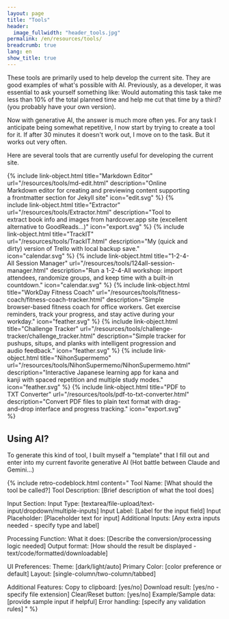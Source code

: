 ```yaml
---
layout: page
title: "Tools"
header:
  image_fullwidth: "header_tools.jpg"
permalink: /en/resources/tools/
breadcrumb: true
lang: en
show_title: true
---
```


These tools are primarily used to help develop the current site. They are good examples of what's possible with AI. Previously, as a developer, it was essential to ask yourself something like: Would automating this task take me less than 10% of the total planned time and help me cut that time by a third? (you probably have your own version).

Now with generative AI, the answer is much more often yes. For any task I anticipate being somewhat repetitive, I now start by trying to create a tool for it. If after 30 minutes it doesn't work out, I move on to the task. But it works out very often.

Here are several tools that are currently useful for developing the current site.

<div class="tools-grid" style="display: grid; grid-template-columns: 1fr; gap: 1.5rem; margin-bottom: 2rem;">
  {% include link-object.html
    title="Markdown Editor"
    url="/resources/tools/md-edit.html"
    description="Online Markdown editor for creating and previewing content supporting a frontmatter section for Jekyll site"
    icon="edit.svg"
  %}
  {% include link-object.html
    title="Extractor"
    url="/resources/tools/Extractor.html"
    description="Tool to extract book info and images from hardcover.app site (excellent alternative to GoodReads...)"
    icon="export.svg"
  %}
  {% include link-object.html
    title="TrackIT"
    url="/resources/tools/TrackIT.html"
    description="My (quick and dirty) version of Trello with local backup save."
    icon="calendar.svg"
  %}
  {% include link-object.html
    title="1-2-4-All Session Manager"
    url="/resources/tools/124all-session-manager.html"
    description="Run a 1-2-4-All workshop: import attendees, randomize groups, and keep time with a built-in countdown."
    icon="calendar.svg"
  %}
  {% include link-object.html
    title="WorkDay Fitness Coach"
    url="/resources/tools/fitness-coach/fitness-coach-tracker.html"
    description="Simple browser-based fitness coach for office workers. Get exercise reminders, track your progress, and stay active during your workday."
    icon="feather.svg"
  %}
  {% include link-object.html
    title="Challenge Tracker"
    url="/resources/tools/challenge-tracker/challenge_tracker.html"
    description="Simple tracker for pushups, situps, and planks with intelligent progression and audio feedback."
    icon="feather.svg"
  %}
  {% include link-object.html
    title="NihonSupermemo"
    url="/resources/tools/NihonSupermemo/NihonSupermemo.html"
    description="Interactive Japanese learning app for kana and kanji with spaced repetition and multiple study modes."
    icon="feather.svg"
  %}
  {% include link-object.html
    title="PDF to TXT Converter"
    url="/resources/tools/pdf-to-txt-converter.html"
    description="Convert PDF files to plain text format with drag-and-drop interface and progress tracking."
    icon="export.svg"
  %}
</div>
<style>
@media (min-width: 700px) {
  .tools-grid {
    grid-template-columns: 1fr 1fr !important;
  }
}
</style>

## Using AI?

To generate this kind of tool, I built myself a "template" that I fill out and enter into my current favorite generative AI (Hot battle between Claude and Gemini...)

{% include retro-codeblock.html content="
Tool Name: [What should the tool be called?]
Tool Description: [Brief description of what the tool does]

Input Section:
Input Type: [textarea/file-upload/text-input/dropdown/multiple-inputs]
Input Label: [Label for the input field]
Input Placeholder: [Placeholder text for input]
Additional Inputs: [Any extra inputs needed - specify type and label]

Processing Function:
What it does: [Describe the conversion/processing logic needed]
Output format: [How should the result be displayed - text/code/formatted/downloadable]

UI Preferences:
Theme: [dark/light/auto]
Primary Color: [color preference or default]
Layout: [single-column/two-column/tabbed]

Additional Features:
Copy to clipboard: [yes/no]
Download result: [yes/no - specify file extension]
Clear/Reset button: [yes/no]
Example/Sample data: [provide sample input if helpful]
Error handling: [specify any validation rules]
" %}
